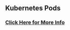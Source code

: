 ## Kubernetes Pods 

### [Click Here for More Info](https://github.com/lerndevops/educka/tree/master/pods)
